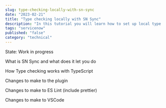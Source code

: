 ```yaml
---
slug: type-checking-locally-with-sn-sync
date: "2023-02-21"
title: "Type checking locally with SN Sync"
description: "In this tutorial you will learn how to set up local type checking with SN Sync"
tags: "servicenow"
published: "false"
category: "technical"
---
```


State: Work in progress

What is SN Sync and what does it let you do

How Type checking works with TypeScript

Changes to make to the plugin

Changes to make to ES Lint (include prettier)

Changes to make to VSCode

